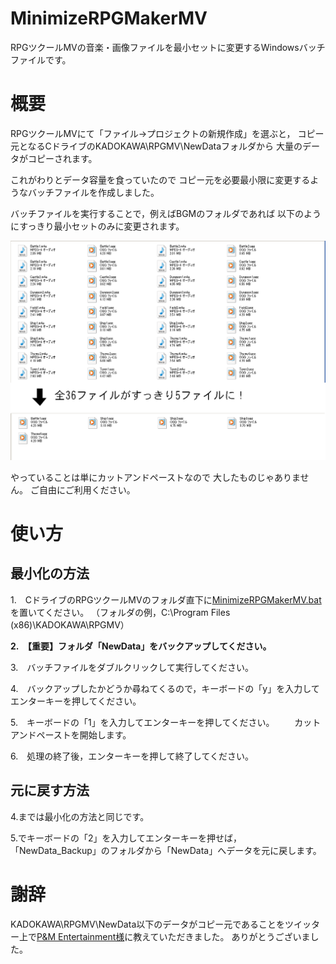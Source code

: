 # MinimizeRPGMakerMV
RPGツクールMVの音楽・画像ファイルを最小セットに変更するWindowsバッチファイルです。

# 概要
RPGツクールMVにて「ファイル→プロジェクトの新規作成」を選ぶと，
コピー元となるCドライブのKADOKAWA\RPGMV\NewDataフォルダから
大量のデータがコピーされます。

これがわりとデータ容量を食っていたので
コピー元を必要最小限に変更するようなバッチファイルを作成しました。

バッチファイルを実行することで，例えばBGMのフォルダであれば
以下のようにすっきり最小セットのみに変更されます。

![BGMセット](https://github.com/kurageya0307/MinimizeRPGMakerMV/blob/master/minize_bgm.png)

やっていることは単にカットアンドペーストなので
大したものじゃありません。
ご自由にご利用ください。

# 使い方
## 最小化の方法
1.　CドライブのRPGツクールMVのフォルダ直下に[MinimizeRPGMakerMV.bat](https://github.com/kurageya0307/MinimizeRPGMakerMV/blob/master/MinimizeRPGMakerMV.bat)を置いてください。
（フォルダの例，C:\Program Files (x86)\KADOKAWA\RPGMV）

__2.　【重要】フォルダ「NewData」をバックアップしてください。__

3.　バッチファイルをダブルクリックして実行してください。

4.　バックアップしたかどうか尋ねてくるので，キーボードの「y」を入力してエンターキーを押してください。

5.　キーボードの「1」を入力してエンターキーを押してください。
　　カットアンドペーストを開始します。
  
6.　処理の終了後，エンターキーを押して終了してください。

## 元に戻す方法
4.までは最小化の方法と同じです。

5.でキーボードの「2」を入力してエンターキーを押せば，
「NewData_Backup」のフォルダから「NewData」へデータを元に戻します。

# 謝辞
KADOKAWA\RPGMV\NewData以下のデータがコピー元であることをツイッター上で[P&M Entertainment様](https://twitter.com/PandM_Entertm)に教えていただきました。
ありがとうございました。
